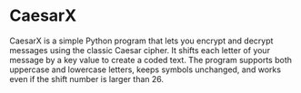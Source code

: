 # CaesarX
CaesarX is a simple Python program that lets you encrypt and decrypt messages using the classic Caesar cipher. It shifts each letter of your message by a key value to create a coded text. The program supports both uppercase and lowercase letters, keeps symbols unchanged, and works even if the shift number is larger than 26.
